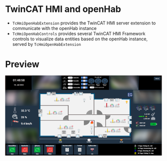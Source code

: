 # TwinCAT HMI and openHab

- `TcHmiOpenHabExtension` provides the TwinCAT HMI server extension to communicate with the openHab instance
- `TcHmiOpenHabControls` provides several TwinCAT HMI Framework controls to visualize data entities based on the openHab instance, served by `TcHmiOpenHabExtension`

# Preview

![Screenshot_HMI_Home](../images/Screenshot_HMI_Home.png)
